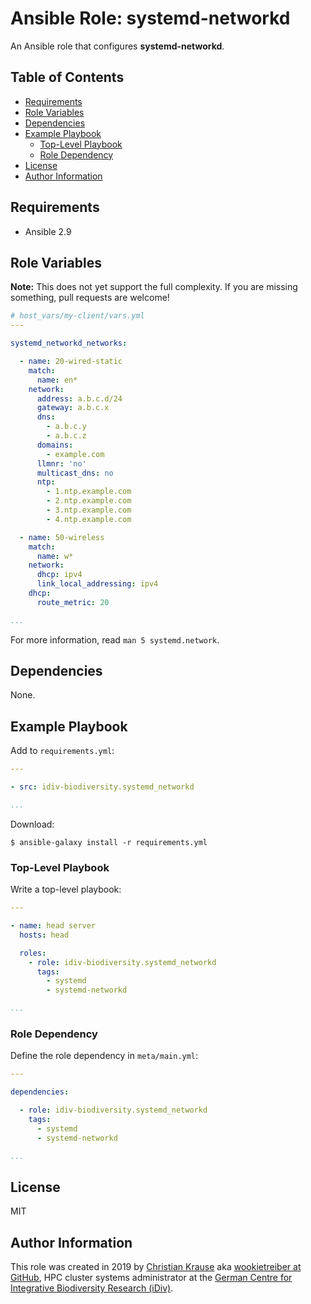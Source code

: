 Ansible Role: systemd-networkd
==============================

An Ansible role that configures **systemd-networkd**.

Table of Contents
-----------------

<!-- toc -->

- [Requirements](#requirements)
- [Role Variables](#role-variables)
- [Dependencies](#dependencies)
- [Example Playbook](#example-playbook)
  * [Top-Level Playbook](#top-level-playbook)
  * [Role Dependency](#role-dependency)
- [License](#license)
- [Author Information](#author-information)

<!-- tocstop -->

Requirements
------------

- Ansible 2.9

Role Variables
--------------

**Note:** This does not yet support the full complexity. If you are missing
something, pull requests are welcome!

```yml
# host_vars/my-client/vars.yml
---

systemd_networkd_networks:

  - name: 20-wired-static
    match:
      name: en*
    network:
      address: a.b.c.d/24
      gateway: a.b.c.x
      dns:
        - a.b.c.y
        - a.b.c.z
      domains:
        - example.com
      llmnr: 'no'
      multicast_dns: no
      ntp:
        - 1.ntp.example.com
        - 2.ntp.example.com
        - 3.ntp.example.com
        - 4.ntp.example.com

  - name: 50-wireless
    match:
      name: w*
    network:
      dhcp: ipv4
      link_local_addressing: ipv4
    dhcp:
      route_metric: 20

...
```

For more information, read `man 5 systemd.network`.

Dependencies
------------

None.

Example Playbook
----------------

Add to `requirements.yml`:

```yml
---

- src: idiv-biodiversity.systemd_networkd

...
```

Download:

```console
$ ansible-galaxy install -r requirements.yml
```

### Top-Level Playbook

Write a top-level playbook:

```yml
---

- name: head server
  hosts: head

  roles:
    - role: idiv-biodiversity.systemd_networkd
      tags:
        - systemd
        - systemd-networkd

...
```

### Role Dependency

Define the role dependency in `meta/main.yml`:

```yml
---

dependencies:

  - role: idiv-biodiversity.systemd_networkd
    tags:
      - systemd
      - systemd-networkd

...
```

License
-------

MIT

Author Information
------------------

This role was created in 2019 by [Christian Krause][author] aka [wookietreiber
at GitHub][wookietreiber], HPC cluster systems administrator at the [German
Centre for Integrative Biodiversity Research (iDiv)][idiv].

[author]: https://www.idiv.de/en/groups_and_people/employees/details/61.html
[idiv]: https://www.idiv.de/
[wookietreiber]: https://github.com/wookietreiber
